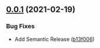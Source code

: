 ## [0.0.1](https://github.com/leviplj/prefect-lime/compare/v0.0.0...v0.0.1) (2021-02-19)


### Bug Fixes

* Add Semantic Release ([b13f006](https://github.com/leviplj/prefect-lime/commit/b13f0068464224a23f30e55cb2b2b87aa7586c90))
